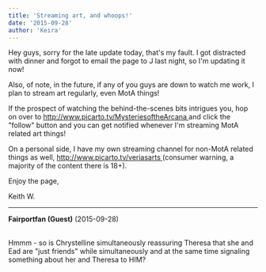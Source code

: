 ```yaml
---
title: 'Streaming art, and whoops!'
date: '2015-09-28'
author: 'Keira'
---
```


<p>Hey guys, sorry for the late update today, that's my fault. I got distracted with dinner and forgot to email the page to J last night, so I'm updating it now!</p><p>Also, of note, in the future, if any of you guys are down to watch me work, I plan to stream art regularly, even MotA things!</p><p>If the prospect of watching the behind-the-scenes bits intrigues you, hop on over to <a href="http://www.picarto.tv/MysteriesoftheArcana"> http://www.picarto.tv/MysteriesoftheArcana </a> and click the "follow" button and you can get notified whenever I'm streaming MotA related art things!</p><p>On a personal side, I have my own streaming channel for non-MotA related things as well, <a href="http://www.picarto.tv/veriasarts"> http://www.picarto.tv/veriasarts </a> (consumer warning, a majority of the content there is 18+).</p><p>Enjoy the page,</p><p>Keith W.</p>

---
**Fairportfan (Guest)** (2015-09-28)

<br> Hmmm - so is Chrystelline simultaneously reassuring Theresa that she and Ead are "just friends" while simultaneously and at the same time signaling something about her and Theresa to HIM?&nbsp;


